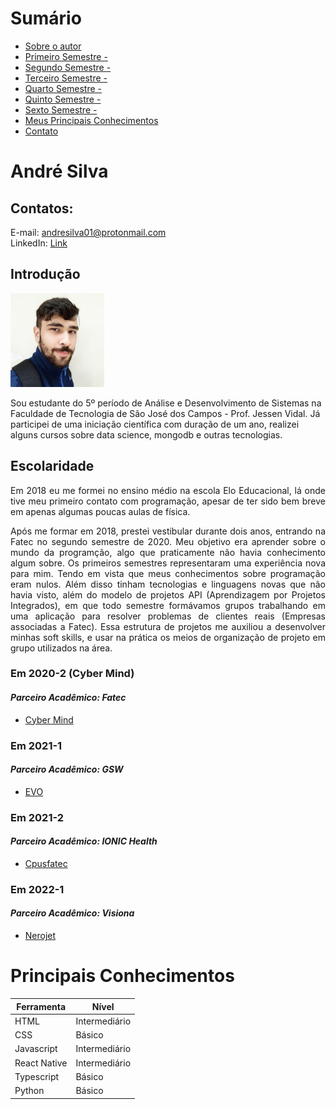 # Sumário

* [Sobre o autor](#introdução)
* [Primeiro Semestre - ](#em-2020-2)
* [Segundo Semestre - ](#em-2021-1)
* [Terceiro Semestre - ](#em-2021-2)
* [Quarto Semestre - ](#em-2022-1)
* [Quinto Semestre - ](#em-2022-2)
* [Sexto Semestre - ](#em-2023-1)
* [Meus Principais Conhecimentos](#meus-principais-conhecimentos)
* [Contato](#contato)

# André Silva

## Contatos:
E-mail: andresilva01@protonmail.com \
LinkedIn: [Link](https://www.linkedin.com/in/carolina-margiotti-703897193/)

## Introdução  
<div>
	<img src="/img/pfp.jpg" alt="Foto de perfil" width=150 height=150 />
	<p>Sou estudante do 5º período de Análise e Desenvolvimento de Sistemas na Faculdade de Tecnologia de São José dos Campos - Prof. Jessen Vidal. Já participei de uma iniciação científica com duração de um ano, realizei alguns cursos sobre data science, mongodb e outras tecnologias.</p>
</div>

## Escolaridade
<p align="justify">
Em 2018 eu me formei no ensino médio na escola Elo Educacional, lá onde tive meu primeiro contato com programação, apesar de ter sido bem breve em apenas algumas poucas aulas de física. 
</p>
<p align="justify">
Após me formar em 2018, prestei vestibular durante dois anos, entrando na Fatec no segundo semestre de 2020. Meu objetivo era aprender sobre o mundo da programção, algo que praticamente não havia conhecimento algum sobre. Os primeiros semestres representaram uma experiência nova para mim. Tendo em vista que meus conhecimentos sobre programação eram nulos. Além disso tinham tecnologias e linguagens novas que não havia visto, além do modelo de projetos API (Aprendizagem por Projetos Integrados), em que todo semestre formávamos grupos trabalhando em uma aplicação para resolver problemas de clientes reais (Empresas associadas a Fatec). Essa estrutura de projetos me auxiliou a desenvolver minhas soft skills, e usar na prática os meios de organização de projeto em grupo utilizados na área.
</p>

### Em 2020-2 (Cyber Mind)

#### *Parceiro Acadêmico: Fatec*
- [Cyber Mind](API1.md)

### Em 2021-1

#### *Parceiro Acadêmico: GSW*
- [EVO](API2.md)

### Em 2021-2

#### *Parceiro Acadêmico: IONIC Health*
- [Cpusfatec](API3.md)

### Em 2022-1

#### *Parceiro Acadêmico: Visiona*
- [Nerojet](API4.md)


# Principais Conhecimentos

| Ferramenta | Nível |
| --------- | -------- |
| HTML | Intermediário |
| CSS | Básico |
| Javascript | Intermediário |
| React Native| Intermediário |
| Typescript | Básico |
| Python | Básico |

